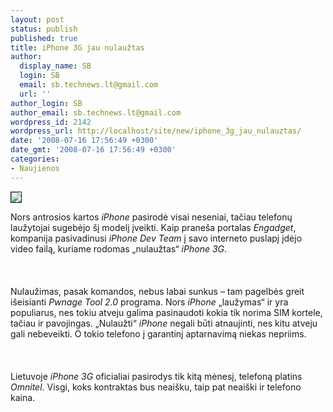 ```yaml
---
layout: post
status: publish
published: true
title: iPhone 3G jau nulaužtas
author:
  display_name: SB
  login: SB
  email: sb.technews.lt@gmail.com
  url: ''
author_login: SB
author_email: sb.technews.lt@gmail.com
wordpress_id: 2142
wordpress_url: http://localhost/site/new/iphone_3g_jau_nulauztas/
date: '2008-07-16 17:56:49 +0300'
date_gmt: '2008-07-16 17:56:49 +0300'
categories:
- Naujienos
---
```

<div class="imgright"><img src="http://tbn0.google.com/images?q=tbn:f-QLBf2RxoxO_M:http://www.mobilewhack.com/10-15-07-iphone.jpg" border="1"></div>
<p>Nors antrosios kartos <i>iPhone</i> pasirodė visai neseniai, tačiau telefonų laužytojai sugebėjo šį modelį įveikti. Kaip praneša portalas <i>Engadget</i>, kompanija pasivadinusi <i>iPhone Dev Team</i> į savo interneto puslapį įdėjo video failą, kuriame rodomas „nulaužtas“ <i>iPhone 3G</i>.<br />
<br><br />
<br>Nulaužimas, pasak komandos, nebus labai sunkus – tam pagelbės greit išeisianti <i>Pwnage Tool 2.0</i> programa. Nors <i>iPhone</i> „laužymas“ ir yra populiarus, nes tokiu atveju galima pasinaudoti kokia tik norima SIM kortele, tačiau ir pavojingas. „Nulaužti“ <i>iPhone</i> negali būti atnaujinti, nes kitu atveju gali nebeveikti. O tokio telefono į garantinį aptarnavimą niekas nepriims.<br />
<br><br />
<br>Lietuvoje <i>iPhone 3G</i> oficialiai pasirodys tik kitą mėnesį, telefoną platins <i>Omnitel</i>. Visgi, koks kontraktas bus neaišku, taip pat neaiški ir telefono kaina.<br />
<br><br />
<br><br />
<br></p>
